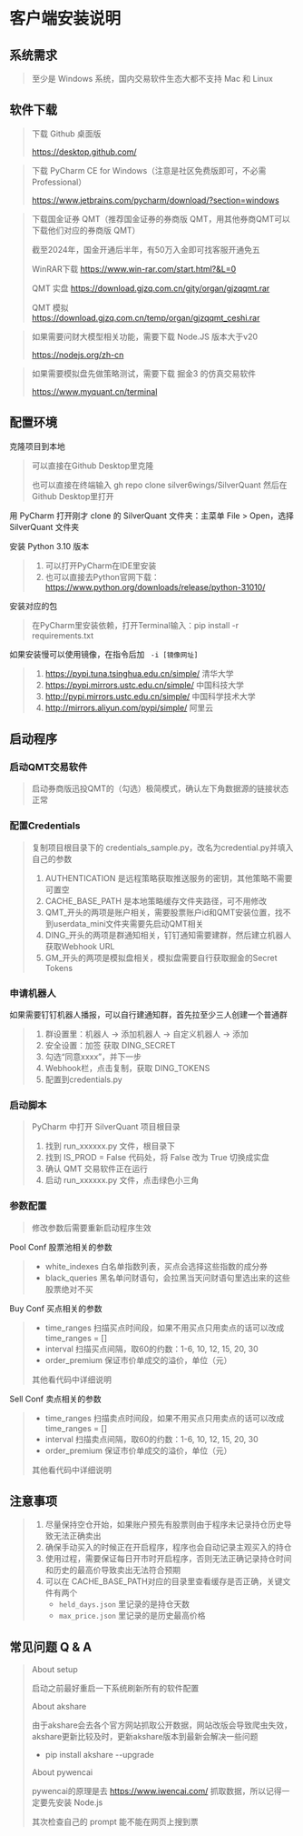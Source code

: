 # 客户端安装说明

## 系统需求

> 至少是 Windows 系统，国内交易软件生态大都不支持 Mac 和 Linux

## 软件下载

> 下载 Github 桌面版
> 
> https://desktop.github.com/

> 下载 PyCharm CE for Windows（注意是社区免费版即可，不必需Professional）
> 
> https://www.jetbrains.com/pycharm/download/?section=windows

> 下载国金证券 QMT（推荐国金证券的券商版 QMT，用其他券商QMT可以下载他们对应的券商版 QMT）
> 
> 截至2024年，国金开通后半年，有50万入金即可找客服开通免五
> 
> WinRAR下载 https://www.win-rar.com/start.html?&L=0
> 
> QMT 实盘 https://download.gjzq.com.cn/gjty/organ/gjzqqmt.rar
> 
> QMT 模拟 https://download.gjzq.com.cn/temp/organ/gjzqqmt_ceshi.rar

> 如果需要问财大模型相关功能，需要下载 Node.JS 版本大于v20
>
> https://nodejs.org/zh-cn

> 如果需要模拟盘先做策略测试，需要下载 掘金3 的仿真交易软件
> 
> https://www.myquant.cn/terminal


## 配置环境

克隆项目到本地

> 可以直接在Github Desktop里克隆
> 
> 也可以直接在终端输入 gh repo clone silver6wings/SilverQuant 然后在Github Desktop里打开

用 PyCharm 打开刚才 clone 的 SilverQuant 文件夹：主菜单 File > Open，选择 SilverQuant 文件夹

安装 Python 3.10 版本
 
> 1. 可以打开PyCharm在IDE里安装
> 2. 也可以直接去Python官网下载：https://www.python.org/downloads/release/python-31010/

安装对应的包
 
> 在PyCharm里安装依赖，打开Terminal输入：pip install -r requirements.txt

如果安装慢可以使用镜像，在指令后加 ` -i [镜像网址]` 

> 1) https://pypi.tuna.tsinghua.edu.cn/simple/ 清华大学
> 2) https://pypi.mirrors.ustc.edu.cn/simple/ 中国科技大学
> 3) http://pypi.mirrors.ustc.edu.cn/simple/ 中国科学技术大学
> 4) http://mirrors.aliyun.com/pypi/simple/ 阿里云

## 启动程序

### 启动QMT交易软件

> 启动券商版迅投QMT的（勾选）极简模式，确认左下角数据源的链接状态正常

### 配置Credentials

> 复制项目根目录下的 credentials_sample.py，改名为credential.py并填入自己的参数
> 
> 1. AUTHENTICATION 是远程策略获取推送服务的密钥，其他策略不需要可置空
> 2. CACHE_BASE_PATH 是本地策略缓存文件夹路径，可不用修改
> 3. QMT_开头的两项是账户相关，需要股票账户id和QMT安装位置，找不到userdata_mini文件夹需要先启动QMT相关
> 4. DING_开头的两项是群通知相关，钉钉通知需要建群，然后建立机器人获取Webhook URL
> 5. GM_开头的两项是模拟盘相关，模拟盘需要自行获取掘金的Secret Tokens

### 申请机器人

如果需要钉钉机器人播报，可以自行建通知群，首先拉至少三人创建一个普通群

> 1. 群设置里：机器人 -> 添加机器人 -> 自定义机器人 -> 添加
> 2. 安全设置：加签 获取 DING_SECRET
> 3. 勾选“同意xxxx”，并下一步
> 4. Webhook栏，点击复制，获取 DING_TOKENS
> 5. 配置到credentials.py

### 启动脚本

> PyCharm 中打开 SilverQuant 项目根目录
> 
> 1. 找到 run_xxxxxx.py 文件，根目录下
> 2. 找到 IS_PROD = False 代码处，将 False 改为 True 切换成实盘
> 3. 确认 QMT 交易软件正在运行
> 4. 启动 run_xxxxxx.py 文件，点击绿色小三角

### 参数配置

> 修改参数后需要重新启动程序生效

Pool Conf 股票池相关的参数

> * white_indexes 白名单指数列表，买点会选择这些指数的成分券
> * black_queries 黑名单问财语句，会拉黑当天问财语句里选出来的这些股票绝对不买

Buy Conf 买点相关的参数

> * time_ranges 扫描买点时间段，如果不用买点只用卖点的话可以改成 time_ranges = []
> * interval 扫描买点间隔，取60的约数：1-6, 10, 12, 15, 20, 30
> * order_premium 保证市价单成交的溢价，单位（元）
> 
> 其他看代码中详细说明

Sell Conf 卖点相关的参数

> * time_ranges 扫描卖点时间段，如果不用买点只用卖点的话可以改成 time_ranges = []
> * interval 扫描卖点间隔，取60的约数：1-6, 10, 12, 15, 20, 30
> * order_premium 保证市价单成交的溢价，单位（元）
> 
> 其他看代码中详细说明
 
## 注意事项

> 1. 尽量保持空仓开始，如果账户预先有股票则由于程序未记录持仓历史导致无法正确卖出
> 2. 确保手动买入的时候正在开启程序，程序也会自动记录主观买入的持仓
> 3. 使用过程，需要保证每日开市时开启程序，否则无法正确记录持仓时间和历史的最高价导致卖出无法符合预期
> 4. 可以在 CACHE_BASE_PATH对应的目录里查看缓存是否正确，关键文件有两个
>    * `held_days.json` 里记录的是持仓天数
>    * `max_price.json` 里记录的是历史最高价格

## 常见问题 Q & A

> About setup
> 
> 启动之前最好重启一下系统刷新所有的软件配置
> 
> About akshare
> 
> 由于akshare会去各个官方网站抓取公开数据，网站改版会导致爬虫失效，akshare更新比较及时，更新akshare版本到最新会解决一些问题
>
>   * pip install akshare --upgrade
> 
> About pywencai
> 
> pywencai的原理是去 https://www.iwencai.com/ 抓取数据，所以记得一定要先安装 Node.js
> 
> 其次检查自己的 prompt 能不能在网页上搜到票
